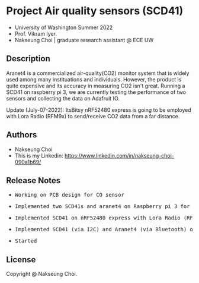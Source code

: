 # Project Air quality sensors (SCD41)

* University of Washington Summer 2022 
* Prof. Vikram Iyer.
* Nakseung Choi | graduate research assistant @ ECE UW 

## Description

Aranet4 is a commercialized air-quality(CO2) monitor system that is widely used among many instituations and individuals.
However, the product is quite expensive and its accuracy in measuring CO2 isn't great.
Running a SCD41 on raspberry pi 3, we are currently testing the performance of two sensors and collecting the data on Adafruit IO.

Update (July-07-2022):
ItsBitsy nRF52480 express is going to be employed with Lora Radio (RFM9x) to send/receive CO2 data from a far distance.

## Authors

- Nakseung Choi
- This is my Linkedin: https://www.linkedin.com/in/nakseung-choi-090a1b69/

## Release Notes

* <pre>Working on PCB design for CO sensor                                                       7-24-2022</pre>
* <pre>Implemented two SCD41s and aranet4 on Raspberry pi 3 for a testing.                       7-21-2022</pre>
* <pre>Implemented SCD41 on nRF52480 express with Lora Radio (RFM9x)                             7-07-2022</pre>
* <pre>Implemented SCD41 (via I2C) and Aranet4 (via Bluetooth) on Raspberry pi 3 (B type)        7-01-2022</pre>
* <pre>Started                                                                                   6/24/2022</pre>

## License

Copyright @ Nakseung Choi.
